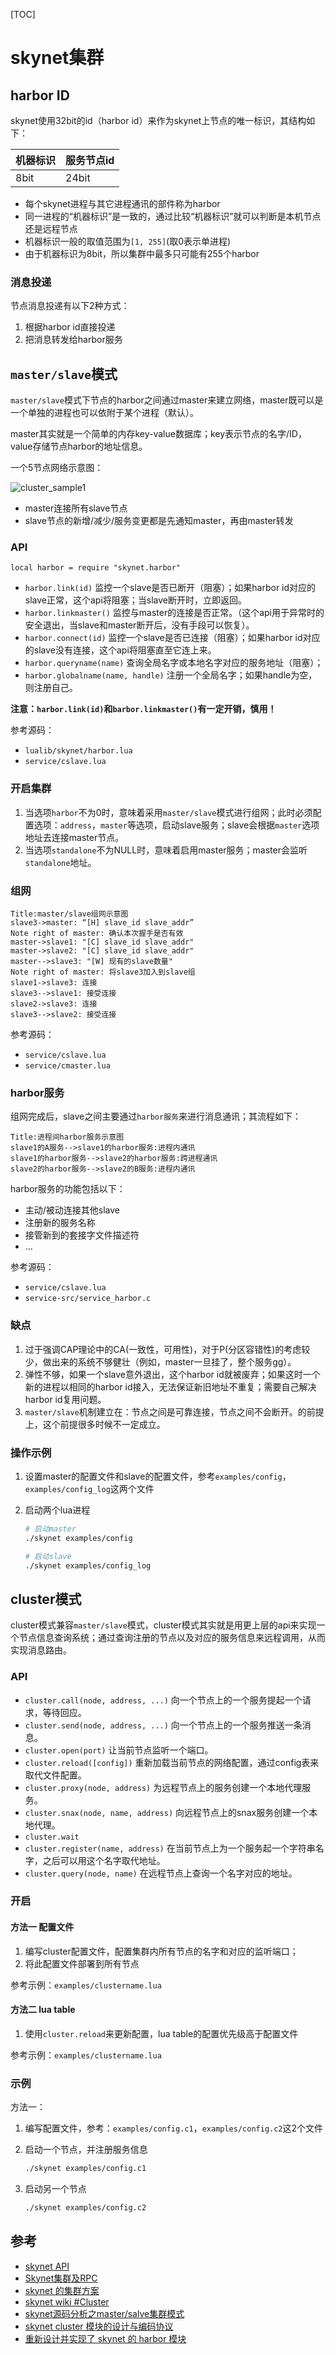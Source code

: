 [TOC]

# skynet集群



## harbor ID

skynet使用32bit的id（harbor id）来作为skynet上节点的唯一标识，其结构如下：

| 机器标识 | 服务节点id |
| -------- | ---------- |
| 8bit     | 24bit      |

- 每个skynet进程与其它进程通讯的部件称为harbor
- 同一进程的“机器标识”是一致的，通过比较“机器标识”就可以判断是本机节点还是远程节点
- 机器标识一般的取值范围为`[1, 255]`(取0表示单进程)
- 由于机器标识为8bit，所以集群中最多只可能有255个harbor

### 消息投递

节点消息投递有以下2种方式：

1. 根据harbor id直接投递
2. 把消息转发给harbor服务



## `master/slave`模式

`master/slave`模式下节点的harbor之间通过master来建立网络，master既可以是一个单独的进程也可以依附于某个进程（默认）。

master其实就是一个简单的内存key-value数据库；key表示节点的名字/ID，value存储节点harbor的地址信息。

一个5节点网络示意图：

![cluster_sample1](res\cluster_sample1.png)

- master连接所有slave节点
- slave节点的新增/减少/服务变更都是先通知master，再由master转发

### API

```
local harbor = require "skynet.harbor"
```

- `harbor.link(id)` 监控一个slave是否已断开（阻塞）；如果harbor id对应的slave正常，这个api将阻塞；当slave断开时，立即返回。
- `harbor.linkmaster()` 监控与master的连接是否正常。（这个api用于异常时的安全退出，当slave和master断开后，没有手段可以恢复）。
- `harbor.connect(id)` 监控一个slave是否已连接（阻塞）；如果harbor id对应的slave没有连接，这个api将阻塞直至它连上来。
- `harbor.queryname(name)` 查询全局名字或本地名字对应的服务地址（阻塞）；
- `harbor.globalname(name, handle)` 注册一个全局名字；如果handle为空，则注册自己。

**注意：`harbor.link(id)`和`barbor.linkmaster()`有一定开销，慎用！**

参考源码：

- `lualib/skynet/harbor.lua`
- `service/cslave.lua`

### 开启集群

1. 当选项`harbor`不为0时，意味着采用`master/slave`模式进行组网；此时必须配置选项：`address`，`master`等选项，启动slave服务；slave会根据`master`选项地址去连接master节点。
2. 当选项`standalone`不为NULL时，意味着启用master服务；master会监听`standalone`地址。

### 组网

```sequence
Title:master/slave组网示意图
slave3->master: “[H] slave_id slave_addr”
Note right of master: 确认本次握手是否有效
master->slave1: "[C] slave_id slave_addr"
master->slave2: "[C] slave_id slave_addr"
master-->slave3: "[W] 现有的slave数量"
Note right of master: 将slave3加入到slave组
slave1->slave3: 连接
slave3-->slave1: 接受连接
slave2->slave3: 连接
slave3-->slave2: 接受连接
```

参考源码：

- `service/cslave.lua`
- `service/cmaster.lua`

### harbor服务

组网完成后，slave之间主要通过`harbor服务`来进行消息通讯；其流程如下：

```sequence
Title:进程间harbor服务示意图
slave1的A服务-->slave1的harbor服务:进程内通讯
slave1的harbor服务-->slave2的harbor服务:跨进程通讯
slave2的harbor服务-->slave2的B服务:进程内通讯
```

harbor服务的功能包括以下：

- 主动/被动连接其他slave
- 注册新的服务名称
- 接管新到的套接字文件描述符
- ...

参考源码：

- `service/cslave.lua`
- `service-src/service_harbor.c`

### 缺点

1. 过于强调CAP理论中的CA(一致性，可用性)，对于P(分区容错性)的考虑较少，做出来的系统不够健壮（例如，master一旦挂了，整个服务gg）。
2. 弹性不够，如果一个slave意外退出，这个harbor id就被废弃；如果这时一个新的进程以相同的harbor id接入，无法保证新旧地址不重复；需要自己解决harbor id复用问题。
3. `master/slave`机制建立在：节点之间是可靠连接，节点之间不会断开。的前提上，这个前提很多时候不一定成立。

### 操作示例

1. 设置master的配置文件和slave的配置文件，参考`examples/config`，`examples/config_log`这两个文件

2. 启动两个lua进程

   ```sh
   # 启动master
   ./skynet examples/config
   
   # 启动slave
   ./skynet examples/config_log
   ```



## cluster模式

cluster模式兼容`master/slave`模式，cluster模式其实就是用更上层的api来实现一个节点信息查询系统；通过查询注册的节点以及对应的服务信息来远程调用，从而实现消息路由。

### API

- `cluster.call(node, address, ...)` 向一个节点上的一个服务提起一个请求，等待回应。
- `cluster.send(node, address, ...)` 向一个节点上的一个服务推送一条消息。
- `cluster.open(port)` 让当前节点监听一个端口。
- `cluster.reload([config])` 重新加载当前节点的网络配置，通过config表来取代文件配置。
- `cluster.proxy(node, address)` 为远程节点上的服务创建一个本地代理服务。
- `cluster.snax(node, name, address)` 向远程节点上的snax服务创建一个本地代理。
- `cluster.wait` 
- `cluster.register(name, address)` 在当前节点上为一个服务起一个字符串名字，之后可以用这个名字取代地址。
- `cluster.query(node, name)` 在远程节点上查询一个名字对应的地址。

### 开启

#### 方法一 配置文件

1. 编写cluster配置文件，配置集群内所有节点的名字和对应的监听端口；
2. 将此配置文件部署到所有节点

参考示例：`examples/clustername.lua`

#### 方法二 lua table

1. 使用`cluster.reload`来更新配置，lua table的配置优先级高于配置文件

参考示例：`examples/clustername.lua`

### 示例

方法一：

1. 编写配置文件，参考：`examples/config.c1`，`examples/config.c2`这2个文件

2. 启动一个节点，并注册服务信息

   ```sh
   ./skynet examples/config.c1
   ```

3. 启动另一个节点

   ```sh
   ./skynet examples/config.c2
   ```



## 参考

- [skynet API](https://github.com/cloudwu/skynet/wiki/APIList)
- [Skynet集群及RPC](https://blog.codingnow.com/2012/08/skynet_harbor_rpc.html)
- [skynet 的集群方案](https://blog.codingnow.com/2014/06/skynet_cluster.html)
- [skynet wiki #Cluster](https://github.com/cloudwu/skynet/wiki/Cluster)
- [skynet源码分析之master/salve集群模式](https://www.cnblogs.com/RainRill/p/8868401.html)
- [skynet cluster 模块的设计与编码协议](https://blog.codingnow.com/2017/03/skynet_cluster.html)
- [重新设计并实现了 skynet 的 harbor 模块](https://blog.codingnow.com/2014/06/skynet_harbor_redesign.html)

